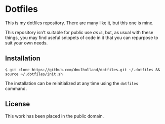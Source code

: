 
Dotfiles
========

This is my dotfiles repository. There are many like it, but this one is mine.

This repository isn't suitable for public use *as is*, but, as usual with these things, you may find useful snippets of code in it that you can repurpose to suit your own needs.


Installation
------------

    $ git clone https://github.com/dmulholland/dotfiles.git ~/.dotfiles && source ~/.dotfiles/init.sh

The installation can be reinitialized at any time using the `dotfiles` command.


License
-------

This work has been placed in the public domain.
